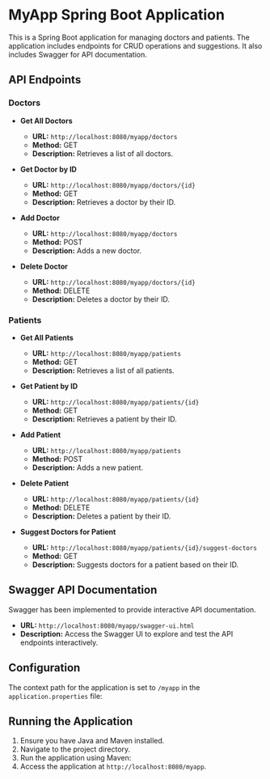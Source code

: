 # MyApp Spring Boot Application

This is a Spring Boot application for managing doctors and patients. The application includes endpoints for CRUD operations and suggestions. It also includes Swagger for API documentation.

## API Endpoints

### Doctors

- **Get All Doctors**
  - **URL:** `http://localhost:8080/myapp/doctors`
  - **Method:** GET
  - **Description:** Retrieves a list of all doctors.

- **Get Doctor by ID**
  - **URL:** `http://localhost:8080/myapp/doctors/{id}`
  - **Method:** GET
  - **Description:** Retrieves a doctor by their ID.

- **Add Doctor**
  - **URL:** `http://localhost:8080/myapp/doctors`
  - **Method:** POST
  - **Description:** Adds a new doctor.

- **Delete Doctor**
  - **URL:** `http://localhost:8080/myapp/doctors/{id}`
  - **Method:** DELETE
  - **Description:** Deletes a doctor by their ID.

### Patients

- **Get All Patients**
  - **URL:** `http://localhost:8080/myapp/patients`
  - **Method:** GET
  - **Description:** Retrieves a list of all patients.

- **Get Patient by ID**
  - **URL:** `http://localhost:8080/myapp/patients/{id}`
  - **Method:** GET
  - **Description:** Retrieves a patient by their ID.

- **Add Patient**
  - **URL:** `http://localhost:8080/myapp/patients`
  - **Method:** POST
  - **Description:** Adds a new patient.

- **Delete Patient**
  - **URL:** `http://localhost:8080/myapp/patients/{id}`
  - **Method:** DELETE
  - **Description:** Deletes a patient by their ID.

- **Suggest Doctors for Patient**
  - **URL:** `http://localhost:8080/myapp/patients/{id}/suggest-doctors`
  - **Method:** GET
  - **Description:** Suggests doctors for a patient based on their ID.

## Swagger API Documentation

Swagger has been implemented to provide interactive API documentation.

- **URL:** `http://localhost:8080/myapp/swagger-ui.html`
- **Description:** Access the Swagger UI to explore and test the API endpoints interactively.

## Configuration

The context path for the application is set to `/myapp` in the `application.properties` file:

## Running the Application

1. Ensure you have Java and Maven installed.
2. Navigate to the project directory.
3. Run the application using Maven:
4. Access the application at `http://localhost:8080/myapp`.



